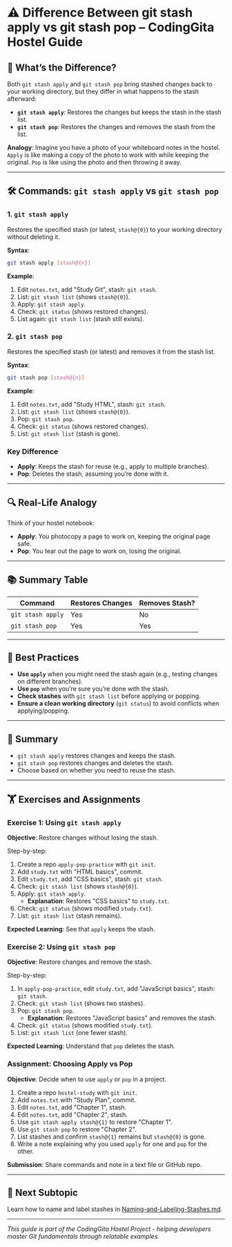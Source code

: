 # ⚠️ Difference Between git stash apply vs git stash pop – CodingGita Hostel Guide

## 📌 What’s the Difference?

Both `git stash apply` and `git stash pop` bring stashed changes back to your working directory, but they differ in what happens to the stash afterward:
- **`git stash apply`**: Restores the changes but keeps the stash in the stash list.
- **`git stash pop`**: Restores the changes and removes the stash from the list.

**Analogy**: Imagine you have a photo of your whiteboard notes in the hostel. `Apply` is like making a copy of the photo to work with while keeping the original. `Pop` is like using the photo and then throwing it away.

---

## 🛠 Commands: `git stash apply` vs `git stash pop`

### 1. `git stash apply`
Restores the specified stash (or latest, `stash@{0}`) to your working directory without deleting it.

**Syntax**:
```bash
git stash apply [stash@{n}]
```

**Example**:
1. Edit `notes.txt`, add "Study Git", stash: `git stash`.
2. List: `git stash list` (shows `stash@{0}`).
3. Apply: `git stash apply`.
4. Check: `git status` (shows restored changes).
5. List again: `git stash list` (stash still exists).

### 2. `git stash pop`
Restores the specified stash (or latest) and removes it from the stash list.

**Syntax**:
```bash
git stash pop [stash@{n}]
```

**Example**:
1. Edit `notes.txt`, add "Study HTML", stash: `git stash`.
2. List: `git stash list` (shows `stash@{0}`).
3. Pop: `git stash pop`.
4. Check: `git status` (shows restored changes).
5. List: `git stash list` (stash is gone).

### Key Difference
- **Apply**: Keeps the stash for reuse (e.g., apply to multiple branches).
- **Pop**: Deletes the stash, assuming you’re done with it.

---

## 🔍 Real-Life Analogy

Think of your hostel notebook:
- **Apply**: You photocopy a page to work on, keeping the original page safe.
- **Pop**: You tear out the page to work on, losing the original.

---

## 📚 Summary Table

| Command                | Restores Changes | Removes Stash? |
|------------------------|------------------|----------------|
| `git stash apply`      | Yes              | No             |
| `git stash pop`        | Yes              | Yes            |

---

## 🔧 Best Practices

- **Use `apply`** when you might need the stash again (e.g., testing changes on different branches).
- **Use `pop`** when you’re sure you’re done with the stash.
- **Check stashes** with `git stash list` before applying or popping.
- **Ensure a clean working directory** (`git status`) to avoid conflicts when applying/popping.

---

## 📝 Summary

- `git stash apply` restores changes and keeps the stash.
- `git stash pop` restores changes and deletes the stash.
- Choose based on whether you need to reuse the stash.

---

## 🏋️ Exercises and Assignments

### Exercise 1: Using `git stash apply`
**Objective**: Restore changes without losing the stash.

Step-by-step:
1. Create a repo `apply-pop-practice` with `git init`.
2. Add `study.txt` with "HTML basics", commit.
3. Edit `study.txt`, add "CSS basics", stash: `git stash`.
4. Check: `git stash list` (shows `stash@{0}`).
5. Apply: `git stash apply`.
   - **Explanation**: Restores "CSS basics" to `study.txt`.
6. Check: `git status` (shows modified `study.txt`).
7. List: `git stash list` (stash remains).

**Expected Learning**: See that `apply` keeps the stash.

### Exercise 2: Using `git stash pop`
**Objective**: Restore changes and remove the stash.

Step-by-step:
1. In `apply-pop-practice`, edit `study.txt`, add "JavaScript basics", stash: `git stash`.
2. Check: `git stash list` (shows two stashes).
3. Pop: `git stash pop`.
   - **Explanation**: Restores "JavaScript basics" and removes the stash.
4. Check: `git status` (shows modified `study.txt`).
5. List: `git stash list` (one fewer stash).

**Expected Learning**: Understand that `pop` deletes the stash.

### Assignment: Choosing Apply vs Pop
**Objective**: Decide when to use `apply` or `pop` in a project.

1. Create a repo `hostel-study` with `git init`.
2. Add `notes.txt` with "Study Plan", commit.
3. Edit `notes.txt`, add "Chapter 1", stash.
4. Edit `notes.txt`, add "Chapter 2", stash.
5. Use `git stash apply stash@{1}` to restore "Chapter 1".
6. Use `git stash pop` to restore "Chapter 2".
7. List stashes and confirm `stash@{1}` remains but `stash@{0}` is gone.
8. Write a note explaining why you used `apply` for one and `pop` for the other.

**Submission**: Share commands and note in a text file or GitHub repo.

---

## 🚀 Next Subtopic

Learn how to name and label stashes in [Naming-and-Labeling-Stashes.md](Naming-and-Labeling-Stashes.md).

---

*This guide is part of the CodingGita Hostel Project - helping developers master Git fundamentals through relatable examples.*